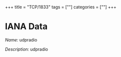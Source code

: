 +++
title = "TCP/1833"
tags = [""]
categories = [""]
+++

# IANA Data

_Name:_ udpradio

_Description:_ udpradio

